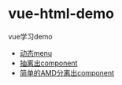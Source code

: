 # vue-html-demo
vue学习demo

- [动态menu](https://github.com/chinaqstar/vue-html-demo/tree/8ab7dac0bf7b282ecd4572ddd4b2dd736698d556)
- [抽离出component](https://github.com/chinaqstar/vue-html-demo/tree/94a039a247dd428a17ceda9ea2a46b5511e5c199)
- [简单的AMD分离出component]()
